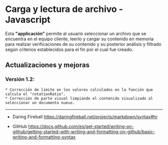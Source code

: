# **Carga y lectura de archivo - Javascript**


Esta **"applicación"** permite al usuario seleccionar un archivo que se encuentra en el equipo cliente, leerlo y cargar su contenido en memoria para realizar verificaciones de su contenido y su posterior análisis y filtrado según criterios establecidos para el fin por el cual fue creado.

## **Actualizaciones y mejoras**

### Versión 1.2:
    * Corrección de limite en los valores calculados en la función que calcula el "rotationRatio".
    * Corrección de parte visual limpiando el contenido visualizado al seleccionar un documento nuevo.


- - - 
* Daring Fireball https://daringfireball.net/projects/markdown/syntax#hr

*  GitHub https://docs.github.com/es/get-started/writing-on-github/getting-started-with-writing-and-formatting-on-github/basic-writing-and-formatting-syntax

